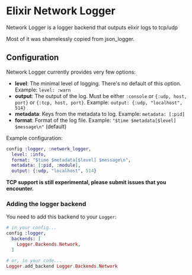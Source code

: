 Elixir Network Logger
==================

Network Logger is a logger backend that outputs elixir logs to tcp/udp

Most of it was shamelessly copied from json_logger.

## Configuration

Network Logger currently provides very few options:

* __level__: The minimal level of logging. There's no default of this option. Example: `level: :warn`
* __output__: The output of the log. Must be either `:console` or `{:udp, host, port}` or `{:tcp, host, port}`. Example: `output: {:udp, "localhost", 514}`
* __metadata__: Keys from the metadata to log. Example: `metadata: [:pid]`
* __format__: Format of the log file. Example: `"$time $metadata[$level] $message\n"` (default)

Example configuration:

```elixir
config :logger, :network_logger,
  level: :info,
  format: "$time $metadata[$level] $message\n",
  metadata: [:pid, :module],
  output: {:udp, "localhost", 514}
```

**TCP support is still experimental, please submit issues that you encounter.**

### Adding the logger backend

You need to add this backend to your `Logger`:

```elixir
# in your config...
config :logger,
  backends: [
    Logger.Backends.Network,
  ]

# or, in your code...
Logger.add_backend Logger.Backends.Network
```
